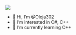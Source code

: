<a href="https://gifs.alphacoders.com/gifs/view/209343"><img src="https://giffiles.alphacoders.com/209/209343.gif"></a>

- 👋 Hi, I’m @Oleja302
- 👀 I’m interested in C#, C++
- 🌱 I’m currently learning C++

